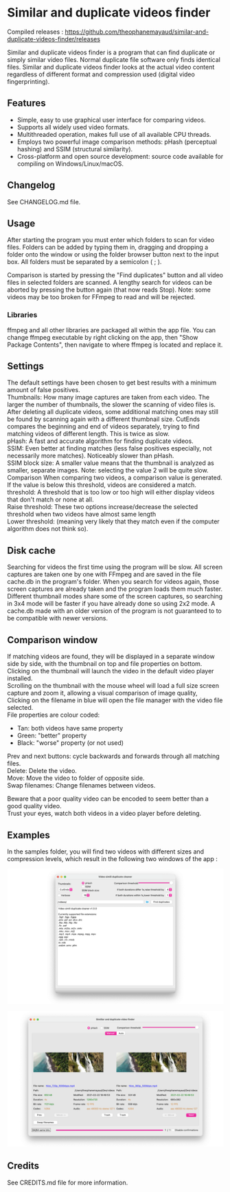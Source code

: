 # Similar and duplicate videos finder

Compiled releases : https://github.com/theophanemayaud/similar-and-duplicate-videos-finder/releases

Similar and duplicate videos finder is a program that can find duplicate or simply similar video files.
Normal duplicate file software only finds identical files. Similar and duplicate videos finder looks at the actual video content regardless of different format and compression used (digital video fingerprinting).

## Features

 - Simple, easy to use graphical user interface for comparing videos.
 - Supports all widely used video formats.
 - Multithreaded operation, makes full use of all available CPU threads.
 - Employs two powerful image comparison methods: pHash (perceptual hashing) and SSIM (structural similarity).
 - Cross-platform and open source development: source code available for compiling on Windows/Linux/macOS.

## Changelog

See CHANGELOG.md file.

## Usage
 
After starting the program you must enter which folders to scan for video files. Folders can be added by typing them in,
dragging and dropping a folder onto the window or using the folder browser button next to the input box.
All folders must be separated by a semicolon ( ; ).

Comparison is started by pressing the "Find duplicates" button and all video files in selected folders are scanned.
A lengthy search for videos can be aborted by pressing the button again (that now reads Stop).
Note: some videos may be too broken for FFmpeg to read and will be rejected.

### Libraries

ffmpeg and all other libraries are packaged all within the app file. You can change ffmpeg executable by right clicking on the app, then "Show Package Contents", then navigate to where ffmpeg is located and replace it.


## Settings

The default settings have been chosen to get best results with a minimum amount of false positives.  
Thumbnails:      How many image captures are taken from each video. The larger the number of thumbnails, the slower the scanning of video files is.
                 After deleting all duplicate videos, some additional matching ones may still be found by scanning again with a different thumbnail size.
                 CutEnds compares the beginning and end of videos separately, trying to find matching videos of different length. This is twice as slow.  
pHash:           A fast and accurate algorithm for finding duplicate videos.  
SSIM:            Even better at finding matches (less false positives especially, not necessarily more matches). Noticeably slower than pHash.  
SSIM block size: A smaller value means that the thumbnail is analyzed as smaller, separate images. Note: selecting the value 2 will be quite slow.  
Comparison       When comparing two videos, a comparison value is generated. If the value is below this threshold, videos are considered a match.  
threshold:       A threshold that is too low or too high will either display videos that don't match or none at all.  
Raise threshold: These two options increase/decrease the selected threshold when two videos have almost same length  
Lower threshold: (meaning very likely that they match even if the computer algorithm does not think so).


## Disk cache

Searching for videos the first time using the program will be slow. All screen captures are taken one by one with FFmpeg and are saved in the file
cache.db in the program's folder. When you search for videos again, those screen captures are already taken and the program loads them much faster.
Different thumbnail modes share some of the screen captures, so searching in 3x4 mode will be faster if you have already done so using 2x2 mode.
A cache.db made with an older version of the program is not guaranteed to to be compatible with newer versions.


## Comparison window

If matching videos are found, they will be displayed in a separate window side by side, with the thumbnail on top and file properties on bottom.  
Clicking on the thumbnail will launch the video in the default video player installed.  
Scrolling on the thumbnail with the mouse wheel will load a full size screen capture and zoom it, allowing a visual comparison of image quality,  
Clicking on the filename in blue will open the file manager with the video file selected.  
File properties are colour coded:
 - Tan: both videos have same property
 - Green: "better" property
 - Black: "worse" property (or not used)

Prev and next buttons: cycle backwards and forwards through all matching files.  
Delete: Delete the video.  
Move: Move the video to folder of opposite side.  
Swap filenames: Change filenames between videos.


Beware that a poor quality video can be encoded to seem better than a good quality video.  
Trust your eyes, watch both videos in a video player before deleting.

## Examples

In the samples folder, you will find two videos with different sizes and compression levels, which result in the following two windows of the app :

![Main window](/samples/MainWindow.png "Main window")

![Comparison window](/samples/ComparisonWindow.png "Comparison window")

## Credits

See CREDITS.md file for more information.
